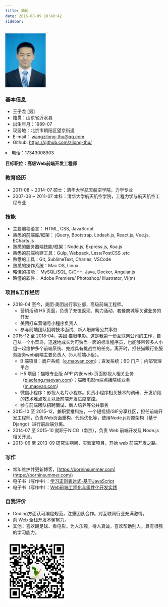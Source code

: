 ```yaml
---
title: 简历
date: 2015-08-09 10:49:42
sidebar:
---
```


<img src="myResumeAvatar.jpg" class="avatar" style="max-width: 128px;">

<link rel="stylesheet" type="text/css" href="./index.css">

### 基本信息

+ 王子龙 [男]
+ 籍贯：山东省沂水县
+ 出生年月：1989-07
+ 现居地：北京市朝阳区望京街道
+ E-mail： wangzilong-thu@qq.com
+ Github: https://github.com/zilong-thu/
<li class="telephone">电话：17343008903</li>

**目标职位：高级Web前端开发工程师**

### 教育经历

+ 2011-08 ~ 2014-07 硕士：清华大学航天航空学院，力学专业
+ 2007-08 ~ 2011-07 本科：清华大学航天航空学院，工程力学与航天航空工程专业

### 技能

+ 主要编程语言： HTML, CSS, JavaScript
+ 熟悉的前端库/框架： jQuery, Bootstrap, Lodash.js, React.js, Vue.js, ECharts.js
+ 熟悉的服务器端技能/框架：Node.js, Express.js, Koa.js
+ 熟悉的前端构建工具：Gulp, Webpack, Less/PostCSS .etc
+ 熟悉的工具：Git, SublimeText, Charles, VSCode
+ 熟悉的操作系统：Mac OS, Linux
+ 略懂的技能： MySQL/SQL, C/C++, Java, Docker, Angular.js
+ 略懂的软件： Adobe Premiere/ Photoshop/ Illustrator, Vi(m)

### 项目&工作经历

+ 2018-04 至今，美团·美团出行事业部，高级前端工程师。
  - 营销活动 H5 页面，负责了充值返现、助力活动、套餐商城等关键业务的开发
  - 美团打车营销号小程序负责人
  - 参与前端团队招聘技术面试、新人培养等公共事务
+ 2015-12 至 2018-04，美团·猫眼电影。这是我第一份互联网公司的工作，自己从一个小菜鸟，迅速地成长为可独当一面的标准程序员，也能够带领多人小组一起维护多个前端系统、完成具有挑战性的任务。离开时，担任猫眼行业服务服务web前端主要负责人（5人前端小组）。
  - B 端项目：商户系统（[e.maoyan.com](https://e.maoyan.com)）；宣发系统；BD 门户；内部管理平台
  - H5 项目：猫眼专业版 APP 内嵌 web 页面影视人相关业务（[piaofang.maoyan.com](https://piaofang.maoyan.com/celebrity/piazza)）；猫眼电影m端点播院线业务（[m.maoyan.com](https://m.maoyan.com/)）
  - 微信小程序：影视人名片小程序。负责小程序相关技术的调研、开发阶段的技术难点攻关以及前端开发进度掌控。
  - 参与前端团队招聘面试、新人培养等公共事务
+ 2015-10 至 2015-12，兼职爱推科技，一个短视频/GIF分享社区，担任前端开发工程师，负责Web页面重构、代码优化等，使用Node.js对原架构（基于Django）进行前后端分离。
+ 2014-07 至 2015-10 就职于NICG（南京），负责 Web 前端开发及 Node.js 相关开发。
+ 2013-06 至 2013-09 研究生期间，实验室项目，开始 web 前端开发之路。

### 写作

+ 常年维护并更新博客，[https://borninsummer.com](https://borninsummer.com/)
+ 电子书（写作中）：[学习正则表达式-基于JavaScript](http://borninsummer.com/learn-regexp-with-javascript/)
+ 电子书（写作中）：[Web前端工程化与组件化开发实践](https://borninsummer.com/Practice-in-Front-End-Engineering-and-Components-Development/)

### 自我评价

+ Coding方面认可编程规范，注重团队合作。对互联网行业充满激情。
+ 向 Web 全栈开发不懈努力。
+ 其他：喜欢踢足球、看电影。为人乐观，待人真诚，喜欢帮助别人。具有很强的学习能力。

<img src="/images/wechat/qrcode_for_gh_1bc1fa020fc5_344.jpg" style="width: 200px;" alt="微信扫描二维码关注博主的公众号">
